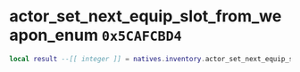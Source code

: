 # actor_set_next_equip_slot_from_weapon_enum `0x5CAFCBD4`

```lua
local result --[[ integer ]] = natives.inventory.actor_set_next_equip_slot_from_weapon_enum(_unk0 --[[ integer ]], _unk1 --[[ integer ]], _unk2 --[[ integer ]])
```